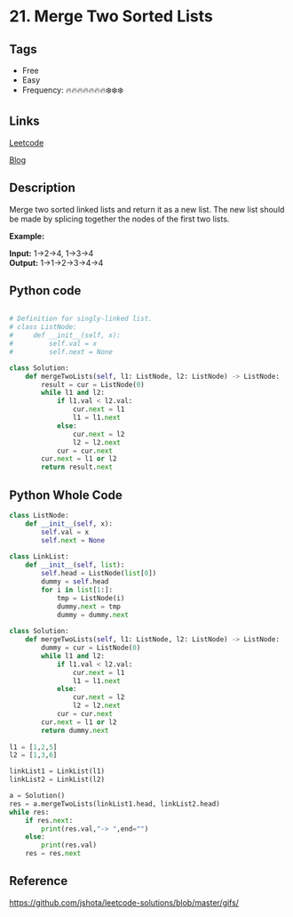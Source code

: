 # 21. Merge Two Sorted Lists

## Tags

- Free
- Easy
- Frequency: :fire::fire::fire::fire::fire::fire::fire::snowflake::snowflake::snowflake:

## Links

[Leetcode](https://leetcode.com/problems/merge-two-sorted-lists/description/)

[Blog](http://206.81.6.248:12306/leetcode/merge-two-sorted-lists/description)

## Description

Merge two sorted linked lists and return it as a new list. The new list should be made by splicing together the nodes of the first two lists.

<b>Example:</b>


<b>Input:</b> 1->2->4, 1->3->4  
<b>Output:</b> 1->1->2->3->4->4

## Python code

```python

# Definition for singly-linked list.
# class ListNode:
#     def __init__(self, x):
#         self.val = x
#         self.next = None

class Solution:
    def mergeTwoLists(self, l1: ListNode, l2: ListNode) -> ListNode:
        result = cur = ListNode(0)
        while l1 and l2:
            if l1.val < l2.val:
                cur.next = l1
                l1 = l1.next
            else:
                cur.next = l2
                l2 = l2.next
            cur = cur.next
        cur.next = l1 or l2
        return result.next

```

## Python Whole Code

```python
class ListNode:
    def __init__(self, x):
        self.val = x
        self.next = None
        
class LinkList:
    def __init__(self, list):
        self.head = ListNode(list[0])
        dummy = self.head
        for i in list[1:]:
            tmp = ListNode(i)
            dummy.next = tmp
            dummy = dummy.next
        
class Solution:
    def mergeTwoLists(self, l1: ListNode, l2: ListNode) -> ListNode:
        dummy = cur = ListNode(0)
        while l1 and l2:
            if l1.val < l2.val:
                cur.next = l1
                l1 = l1.next
            else:
                cur.next = l2
                l2 = l2.next
            cur = cur.next
        cur.next = l1 or l2
        return dummy.next
    
l1 = [1,2,5]
l2 = [1,3,6]

linkList1 = LinkList(l1)
linkList2 = LinkList(l2)

a = Solution()
res = a.mergeTwoLists(linkList1.head, linkList2.head)
while res:
    if res.next:
        print(res.val,"-> ",end="")
    else:
        print(res.val)
    res = res.next

```


## Reference

https://github.com/jshota/leetcode-solutions/blob/master/gifs/
